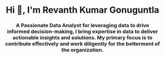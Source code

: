 <h1 align="center">Hi 👋, I'm Revanth Kumar Gonuguntla</h1>
<h3 align="center">A Passionate Data Analyst for leveraging data to drive informed decision-making, I bring expertise in data to deliver actionable insights and solutions. My primary focus is to contribute effectively and work diligently for the betterment of the organization.</h3>
